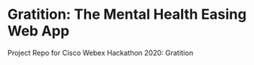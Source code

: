 # Gratition: The Mental Health Easing Web App
Project Repo for Cisco Webex Hackathon 2020: Gratition
